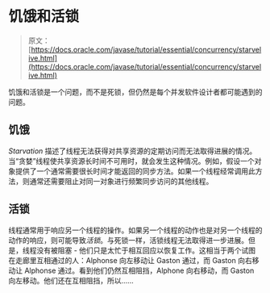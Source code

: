# 饥饿和活锁

> 原文： [https://docs.oracle.com/javase/tutorial/essential/concurrency/starvelive.html](https://docs.oracle.com/javase/tutorial/essential/concurrency/starvelive.html)

饥饿和活锁是一个问题，而不是死锁，但仍然是每个并发软件设计者都可能遇到的问题。

## 饥饿

_Starvation_ 描述了线程无法获得对共享资源的定期访问而无法取得进展的情况。当“贪婪”线程使共享资源长时间不可用时，就会发生这种情况。例如，假设一个对象提供了一个通常需要很长时间才能返回的同步方法。如果一个线程经常调用此方法，则通常还需要阻止对同一对象进行频繁同步访问的其他线程。

## 活锁

线程通常用于响应另一个线程的操作。如果另一个线程的动作也是对另一个线程的动作的响应，则可能导致*活锁*。与死锁一样，活锁线程无法取得进一步进展。但是，线程没有被阻塞 - 他们只是太忙于相互回应以恢复工作。这相当于两个试图在走廊里互相通过的人：Alphonse 向左移动让 Gaston 通过，而 Gaston 向右移动让 Alphonse 通过。看到他们仍然互相阻挡，Alphone 向右移动，而 Gaston 向左移动。他们还在互相阻挡，所以......